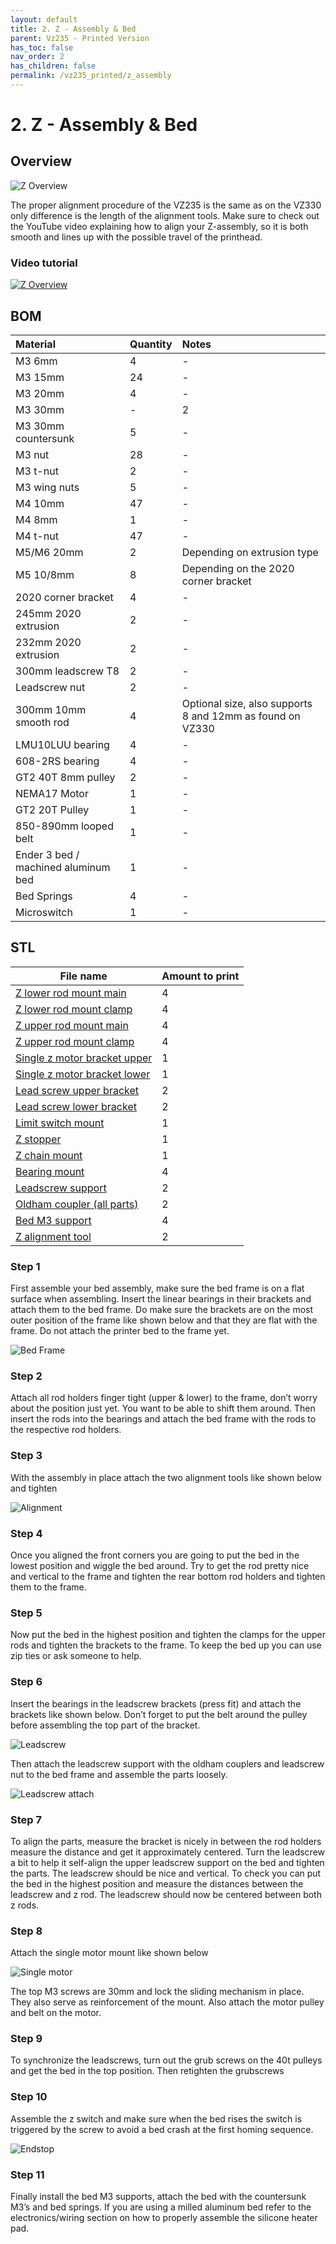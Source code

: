 ```yaml
---
layout: default
title: 2. Z - Assembly & Bed
parent: Vz235 - Printed Version
has_toc: false
nav_order: 2
has_children: false
permalink: /vz235_printed/z_assembly
---
```


# 2. Z - Assembly & Bed

## Overview

![Z Overview](../assets/images/manual/vz235_printed/z_assembly/overview.png)

The proper alignment procedure of the VZ235 is the same as on the VZ330 only difference is the length of the alignment tools. Make sure to check out the YouTube video explaining how to align your Z-assembly, so it is both smooth and lines up with the possible travel of the printhead.

### Video tutorial

[![Z Overview](../assets/images/manual/vz235_printed/z_assembly/z_assembly_video.png)](https://www.youtube.com/watch?v=JvF-UNoDB_I "Z Overview")

## BOM

| Material                            | Quantity | Notes                                                     |
|:------------------------------------|:---------|:----------------------------------------------------------|
| M3 6mm                              | 4        | -                                                         |
| M3 15mm                             | 24       | -                                                         |
| M3 20mm                             | 4        | -                                                         |
| M3 30mm                             | -        | 2                                                         |
| M3 30mm countersunk                 | 5        | -                                                         |
| M3 nut                              | 28       | -                                                         |
| M3 t-nut                            | 2        | -                                                         |
| M3 wing nuts                        | 5        | -                                                         |
| M4 10mm                             | 47       | -                                                         |
| M4 8mm                              | 1        | -                                                         |
| M4 t-nut                            | 47       | -                                                         |
| M5/M6 20mm                          | 2        | Depending on extrusion type                               |
| M5 10/8mm                           | 8        | Depending on the 2020 corner bracket                      |
| 2020 corner bracket                 | 4        | -                                                         |
| 245mm 2020 extrusion                | 2        | -                                                         |
| 232mm 2020 extrusion                | 2        | -                                                         |
| 300mm leadscrew T8                  | 2        | -                                                         |
| Leadscrew nut                       | 2        | -                                                         |
| 300mm 10mm smooth rod               | 4        | Optional size, also supports 8 and 12mm as found on VZ330 |
| LMU10LUU bearing                    | 4        | -                                                         |
| 608-2RS bearing                     | 4        | -                                                         |
| GT2 40T 8mm pulley                  | 2        | -                                                         |
| NEMA17 Motor                        | 1        | -                                                         |
| GT2 20T Pulley                      | 1        | -                                                         |
| 850-890mm looped belt               | 1        | -                                                         |
| Ender 3 bed / machined aluminum bed | 1        | -                                                         |
| Bed Springs                         | 4        | -                                                         |
| Microswitch                         | 1        | -                                                         |

## STL

| File name                                                                                                                                                  | Amount to print |
|------------------------------------------------------------------------------------------------------------------------------------------------------------|-----------------|
| <a href="https://github.com/VzBoT3D/VzBoT-Vz235/blob/main/Assemblies%20%26%20STL/Frame/Frame%20brace.stl" target="_blank">Z lower rod mount main</a>       | 4               |
| <a href="https://github.com/VzBoT3D/VzBoT-Vz235/blob/main/Assemblies%20%26%20STL/Frame/Frame%20brace.stl" target="_blank">Z lower rod mount clamp</a>      | 4               |
| <a href="https://github.com/VzBoT3D/VzBoT-Vz235/blob/main/Assemblies%20%26%20STL/Frame/Frame%20brace.stl" target="_blank">Z upper rod mount main</a>       | 4               |
| <a href="https://github.com/VzBoT3D/VzBoT-Vz235/blob/main/Assemblies%20%26%20STL/Frame/Frame%20brace.stl" target="_blank">Z upper rod mount clamp</a>      | 4               |
| <a href="https://github.com/VzBoT3D/VzBoT-Vz235/blob/main/Assemblies%20%26%20STL/Frame/Frame%20brace.stl" target="_blank">Single z motor bracket upper</a> | 1               |
| <a href="https://github.com/VzBoT3D/VzBoT-Vz235/blob/main/Assemblies%20%26%20STL/Frame/Frame%20brace.stl" target="_blank">Single z motor bracket lower</a> | 1               |
| <a href="https://github.com/VzBoT3D/VzBoT-Vz235/blob/main/Assemblies%20%26%20STL/Frame/Frame%20brace.stl" target="_blank">Lead screw upper bracket</a>     | 2               |
| <a href="https://github.com/VzBoT3D/VzBoT-Vz235/blob/main/Assemblies%20%26%20STL/Frame/Frame%20brace.stl" target="_blank">Lead screw lower bracket</a>     | 2               |
| <a href="https://github.com/VzBoT3D/VzBoT-Vz235/blob/main/Assemblies%20%26%20STL/Frame/Frame%20brace.stl" target="_blank">Limit switch mount</a>           | 1               |
| <a href="https://github.com/VzBoT3D/VzBoT-Vz235/blob/main/Assemblies%20%26%20STL/Frame/Frame%20brace.stl" target="_blank">Z stopper</a>                    | 1               |
| <a href="https://github.com/VzBoT3D/VzBoT-Vz235/blob/main/Assemblies%20%26%20STL/Frame/Frame%20brace.stl" target="_blank">Z chain mount</a>                | 1               |
| <a href="https://github.com/VzBoT3D/VzBoT-Vz235/blob/main/Assemblies%20%26%20STL/Frame/Frame%20brace.stl" target="_blank">Bearing mount</a>                | 4               |
| <a href="https://github.com/VzBoT3D/VzBoT-Vz235/blob/main/Assemblies%20%26%20STL/Frame/Frame%20brace.stl" target="_blank">Leadscrew support</a>            | 2               |
| <a href="https://github.com/VzBoT3D/VzBoT-Vz235/blob/main/Assemblies%20%26%20STL/Frame/Frame%20brace.stl" target="_blank">Oldham coupler (all parts)</a>   | 2               |
| <a href="https://github.com/VzBoT3D/VzBoT-Vz235/blob/main/Assemblies%20%26%20STL/Frame/Frame%20brace.stl" target="_blank">Bed M3 support</a>               | 4               |
| <a href="https://github.com/VzBoT3D/VzBoT-Vz235/blob/main/Assemblies%20%26%20STL/Frame/Frame%20brace.stl" target="_blank">Z alignment tool</a>             | 2               |

### Step 1

First assemble your bed assembly, make sure the bed frame is on a flat surface when assembling. Insert the linear bearings in their brackets and attach them to the bed frame. Do make sure the brackets are on the most outer position of the frame like shown below and that they are flat with the frame. Do not attach the printer bed to the frame yet.

![Bed Frame](../assets/images/manual/vz235_printed/z_assembly/bed_frame.png)

### Step 2

Attach all rod holders finger tight (upper & lower) to the frame, don’t worry about the position just yet. You want to be able to shift them around. Then insert the rods into the bearings and attach the bed frame with the rods to the respective rod holders.

### Step 3

With the assembly in place attach the two alignment tools like shown below and tighten

![Alignment](../assets/images/manual/vz235_printed/z_assembly/alignment.png)

### Step 4

Once you aligned the front corners you are going to put the bed in the lowest position and wiggle the bed around. Try to get the rod pretty nice and vertical to the frame and tighten the rear bottom rod holders and tighten them to the frame.

### Step 5

Now put the bed in the highest position and tighten the clamps for the upper rods and tighten the brackets to the frame. To keep the bed up you can use zip ties or ask someone to help.

### Step 6

Insert the bearings in the leadscrew brackets (press fit) and attach the brackets like shown below. Don’t forget to put the belt around the pulley before assembling the top part of the bracket.

![Leadscrew](../assets/images/manual/vz235_printed/z_assembly/leadscrew.png)

Then attach the leadscrew support with the oldham couplers and leadscrew nut to the bed frame and assemble the parts loosely.

![Leadscrew attach](../assets/images/manual/vz235_printed/z_assembly/leadscrew_attach.png)

### Step 7

To align the parts, measure the bracket is nicely in between the rod holders measure the distance and get it approximately centered. Turn the leadscrew a bit to help it self-align the upper leadscrew support on the bed and tighten the parts. The leadscrew should be nice and vertical. To check you can put the bed in the highest position and measure the distances between the leadscrew and z rod. The leadscrew should now be centered between both z rods.

### Step 8

Attach the single motor mount like shown below

![Single motor](../assets/images/manual/vz235_printed/z_assembly/single_motor.png)

The top M3 screws are 30mm and lock the sliding mechanism in place. They also serve as reinforcement of the mount. Also attach the motor pulley and belt on the motor.

### Step 9

To synchronize the leadscrews, turn out the grub screws on the 40t pulleys and get the bed in the top position. Then retighten the grubscrews

### Step 10

Assemble the z switch and make sure when the bed rises the switch is triggered by the screw to avoid a bed crash at the first homing sequence.

![Endstop](../assets/images/manual/vz235_printed/z_assembly/endstop.png)

### Step 11

Finally install the bed M3 supports, attach the bed with the countersunk M3’s and bed springs. If you are using a milled aluminum bed refer to the electronics/wiring section on how to properly assemble the silicone heater pad.
